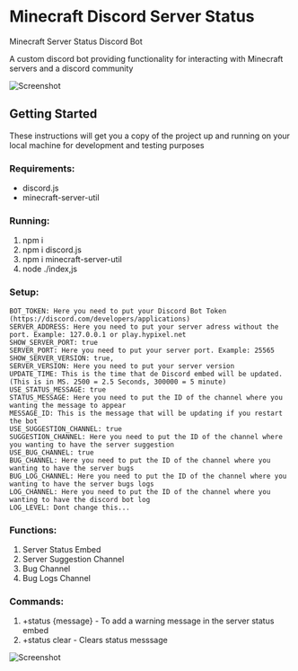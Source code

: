 # Minecraft Discord Server Status
Minecraft Server Status Discord Bot

A custom discord bot providing functionality for interacting with Minecraft servers and a discord community

![Screenshot](https://cdn.discordapp.com/attachments/786291224189206548/931918682924396544/unknown.png)

## Getting Started
These instructions will get you a copy of the project up and running on your local machine for development and testing purposes

### Requirements:
- discord.js
- minecraft-server-util

### Running:
1. npm i
2. npm i discord.js
3. npm i minecraft-server-util
4. node ./index,js

### Setup:
```
BOT_TOKEN: Here you need to put your Discord Bot Token (https://discord.com/developers/applications)
SERVER_ADDRESS: Here you need to put your server adress without the port. Example: 127.0.0.1 or play.hypixel.net
SHOW_SERVER_PORT: true
SERVER_PORT: Here you need to put your server port. Example: 25565
SHOW_SERVER_VERSION: true,
SERVER_VERSION: Here you need to put your server version
UPDATE_TIME: This is the time that de Discord embed will be updated. (This is in MS. 2500 = 2.5 Seconds, 300000 = 5 minute)
USE_STATUS_MESSAGE: true
STATUS_MESSAGE: Here you need to put the ID of the channel where you wanting the message to appear
MESSAGE_ID: This is the message that will be updating if you restart the bot
USE_SUGGESTION_CHANNEL: true
SUGGESTION_CHANNEL: Here you need to put the ID of the channel where you wanting to have the server suggestion
USE_BUG_CHANNEL: true
BUG_CHANNEL: Here you need to put the ID of the channel where you wanting to have the server bugs
BUG_LOG_CHANNEL: Here you need to put the ID of the channel where you wanting to have the server bugs logs
LOG_CHANNEL: Here you need to put the ID of the channel where you wanting to have the discord bot log
LOG_LEVEL: Dont change this...
```

### Functions:
1. Server Status Embed
2. Server Suggestion Channel
3. Bug Channel
3. Bug Logs Channel

### Commands:
1. +status {message} - To add a warning message in the server status embed
2. +status clear - Clears status messsage

![Screenshot](https://cdn.discordapp.com/attachments/786291224189206548/931918352631332935/unknown.png)

